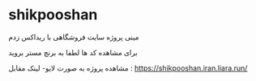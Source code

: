 # shikpooshan
مینی پروژه سایت فروشگاهی با ریداکس زدم

برای مشاهده کد ها لطفا به برنچ مستر بروید

مشاهده پروژه به صورت لایو- لینک مقابل :  https://shikpooshan.iran.liara.run/
